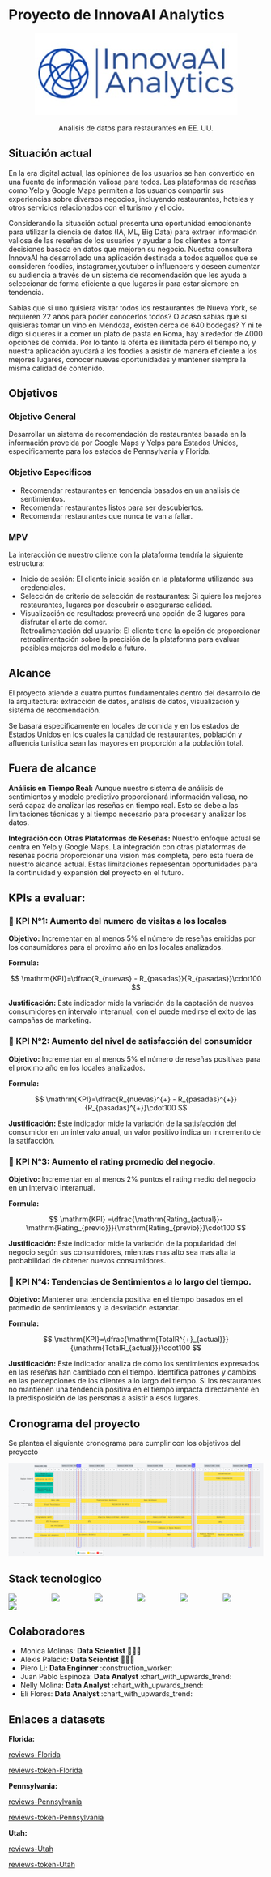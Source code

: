 # Proyecto de InnovaAI Analytics

<div align="center">
  <img src="assets\innovaLogo.jpeg">

  <p align="center">
    Análisis de datos para restaurantes en EE. UU.
    <br />
  </p>
</div>

## Situación actual

En la era digital actual, las opiniones de los usuarios se han convertido en una fuente de información valiosa para todos. Las plataformas de reseñas como Yelp y Google Maps permiten a los usuarios compartir sus experiencias sobre diversos negocios, incluyendo restaurantes, hoteles y otros servicios relacionados con el turismo y el ocio. 

Considerando la situación actual presenta una oportunidad emocionante para utilizar la ciencia de datos (IA, ML, Big Data) para extraer información valiosa de las reseñas de los usuarios y ayudar a los clientes a tomar decisiones basada en datos que mejoren su negocio. Nuestra consultora InnovaAI ha desarrollado una aplicación destinada a todos aquellos que se consideren foodies, instagramer,youtuber o influencers y deseen aumentar su audiencia a través de un sistema de recomendación que les ayuda a seleccionar de forma eficiente a que lugares ir para estar siempre en tendencia.

Sabias que si uno quisiera visitar todos los restaurantes de Nueva York, se requieren 22 años para poder conocerlos todos? O acaso sabias que si quisieras tomar un vino en Mendoza, existen cerca de 640 bodegas? Y ni te digo si queres ir a comer un plato de pasta en Roma, hay alrededor de 4000 opciones de comida. Por lo tanto la oferta es ilimitada pero el tiempo no, y nuestra aplicación ayudará a los foodies a asistir de manera eficiente a los mejores lugares, conocer nuevas oportunidades y mantener siempre la misma calidad de contenido.


## Objetivos

### Objetivo General

Desarrollar un sistema de recomendación de restaurantes basada en la información proveida por Google Maps y Yelps para Estados Unidos, especificamente para los estados de Pennsylvania y Florida.

### Objetivo Especificos

<div>
  <ul>
    <li>
      Recomendar restaurantes en tendencia basados en un analisis de sentimientos.
    <li>
      Recomendar restaurantes listos para ser descubiertos.
    <li>
      Recomendar restaurantes que nunca te van a fallar.
    </li>
  </ul>
</div>

### MPV

La interacción de nuestro  cliente con la plataforma tendría la siguiente estructura:
<div>
  <ul>
    <li>
      Inicio de sesión: El cliente inicia sesión en la plataforma utilizando sus credenciales.
    <li>
      Selección de criterio de selección de restaurantes: Si quiere los mejores restaurantes, lugares por descubrir o asegurarse calidad.
    <li>
      Visualización de resultados: proveerá una opción de 3 lugares para disfrutar el arte de comer.
    </li>
      Retroalimentación del usuario: El cliente tiene la opción de proporcionar retroalimentación sobre la precisión de la plataforma para evaluar posibles mejores del modelo a futuro.
    </li>
  </ul>
</div>

## Alcance

El proyecto atiende a cuatro puntos fundamentales dentro del desarrollo de la arquitectura: extracción de datos, análisis de datos, visualización y sistema de recomendación.

Se basará especificamente en locales de comida y en los estados de Estados Unidos en los cuales la cantidad de restaurantes, población y afluencia turistica sean las mayores en proporción a la población total.

## Fuera de alcance

**Análisis en Tiempo Real:** Aunque nuestro sistema de análisis de sentimientos y modelo predictivo proporcionará información valiosa, no será capaz de analizar las reseñas en tiempo real. Esto se debe a las limitaciones técnicas y al tiempo necesario para procesar y analizar los datos.

**Integración con Otras Plataformas de Reseñas:** Nuestro enfoque actual se centra en Yelp y Google Maps. La integración con otras plataformas de reseñas podría proporcionar una visión más completa, pero está fuera de nuestro alcance actual.
Estas limitaciones representan oportunidades para la continuidad y expansión del proyecto en el futuro.


## KPIs a evaluar:

### 🎯 KPI N°1: Aumento del numero de visitas a los locales

**Objetivo:** Incrementar en al menos 5% el número de reseñas emitidas por los consumidores para el proximo año en los locales analizados.

**Formula:**

$$
\mathrm{KPI}=\dfrac{R_{nuevas} - R_{pasadas}}{R_{pasadas}}\cdot100
$$

**Justificación:** Este indicador mide la variación de la captación de nuevos consumidores en intervalo interanual, con el puede medirse el exito de las campañas de marketing.

### 🎯 KPI N°2: Aumento del nivel de satisfacción del consumidor

**Objetivo:** Incrementar en al menos 5% el número de reseñas positivas para el proximo año en los locales analizados.

**Formula:**

$$
\mathrm{KPI}=\dfrac{R_{nuevas}^{+} - R_{pasadas}^{+}}{R_{pasadas}^{+}}\cdot100
$$

**Justificación:** Este indicador mide la variación de la satisfacción del consumidor en un intervalo anual, un valor positivo indica un incremento de la satifacción.

### 🎯 KPI N°3: Aumento el rating promedio del negocio.

**Objetivo:** Incrementar en al menos 2% puntos el rating medio del negocio en un intervalo interanual.

**Formula:**

$$
\mathrm{KPI}
=\dfrac{\mathrm{Rating_{actual}}-\mathrm{Rating_{previo}}}{\mathrm{Rating_{previo}}}\cdot100
$$

**Justificación:** Este indicador mide la variación de la popularidad del negocio según sus consumidores, mientras mas alto sea mas alta la probabilidad de obtener nuevos consumidores.

### 🎯 KPI N°4: Tendencias de Sentimientos a lo largo del tiempo.

**Objetivo:** Mantener una tendencia positiva en el tiempo basados en el promedio de sentimientos y la desviación estandar.

**Formula:**

$$
\mathrm{KPI}=\dfrac{\mathrm{TotalR^{+}_{actual}}}{\mathrm{TotalR_{actual}}}\cdot100
$$


**Justificación:** Este indicador analiza de cómo los sentimientos expresados en las reseñas han cambiado con el tiempo. Identifica patrones y cambios en las percepciones de los clientes a lo largo del tiempo. Si los restaurantes no mantienen una tendencia positiva en el tiempo impacta directamente en la predisposición de las personas a asistir a esos lugares.

## Cronograma del proyecto

Se plantea el siguiente cronograma para cumplir con los objetivos del proyecto

<a href="https://lucid.app/lucidspark/3cb5c4c0-dee3-4f20-aa8b-1d86bae6bbe0/edit?invitationId=inv_6c32f21b-0efb-4471-a583-939fc376e67f&page=0_0#"><img src="assets\cronograma.png"></a>

## Stack tecnologico

<div style="display: flex; justify-content: space-between; flex-wrap:wrap; width: 100%">
    <img src="https://api.iconify.design/vscode-icons:file-type-python.svg" 
        style="width: 40px; margin-right:40px"/>
    <img src="https://api.iconify.design/devicon:pandas.svg" 
        style="width: 40px; margin-right:40px"/>
    <img src="https://api.iconify.design/devicon:matplotlib.svg" 
        style="width: 40px; margin-right:40px"/>
    <img src="https://api.iconify.design/logos:seaborn-icon.svg" 
        style="width: 40px; margin-right:40px"/>
    <img src="https://api.iconify.design/devicon:googlecloud.svg" 
        style="width: 40px; margin-right:40px"/>
    <img src="https://api.iconify.design/logos:apache-spark.svg" 
        style="width: 40px; margin-right:40px"/>
    <img src="https://api.iconify.design/simple-icons:polars.svg" 
        style="width: 40px; margin-right:40px"/>
</div>

## Colaboradores

<div>
  <ul>
    <li>
      Monica Molinas: <b>Data Scientist</b> 👩🏻‍🔬
    </li>
    <li>
      Alexis Palacio: <b>Data Scientist</b> 👨🏻‍🔬
    </li>
    <li>
      Piero Li: <b>Data Enginner</b> :construction_worker:
    </li>
    <li>
      Juan Pablo Espinoza: <b>Data Analyst</b> :chart_with_upwards_trend:
    </li>
    <li>
      Nelly Molina: <b>Data Analyst</b> :chart_with_upwards_trend:
    </li>
    <li>
      Elí Flores: <b>Data Analyst</b> :chart_with_upwards_trend:
    </li>
  </ul>
</div>

## Enlaces a datasets

<b>Florida:</b>

[reviews-Florida](https://drive.google.com/file/d/1-5AFCLJbYRE1r8q0QWu0zdqABiHp8ioq/view?usp=sharing)

[reviews-token-Florida](https://drive.google.com/file/d/1w2qPs3wvMgQ2wU5cmQj8NbKvOXOq7LRv/view?usp=sharing)


<b>Pennsylvania:</b>

[reviews-Pennsylvania](https://drive.google.com/file/d/1-5Vj2VEUJWiZhWMW6x6sKrVeaZZmv3WD/view?usp=sharing)

[reviews-token-Pennsylvania](https://drive.google.com/file/d/128HUtLuHcc_VGBQKlBPjm1twTYx8ckk1/view?usp=sharing)


<b>Utah:</b>

[reviews-Utah](https://drive.google.com/file/d/1_C_1bQnJxdftrvz6QVv9HylbdB6rvzil/view?usp=sharing)

[reviews-token-Utah](https://drive.google.com/file/d/1FlAbcVyPDXldOQRYsDaGAJJbTpmG12nl/view?usp=sharing)
